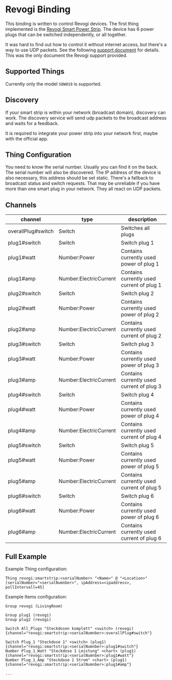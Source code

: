 # Revogi Binding

This binding is written to control Revogi devices. The first thing implemented is the [Revogi Smart Power Strip](https://www.revogi.com/smart-power/smart-power-strip-eu/#section6). The device has 6 power plugs that can be switched independently, or all together.

It was hard to find out how to control it without internet access, but there's a way to use UDP packets. See the following [support document](https://github.com/andibraeu/revogismartstripcontrol/blob/master/doc/LAN%20UDP%20Control.pdf) for details. This was the only document the Revogi support provided.

## Supported Things

Currently only the model `SOW019` is supported.

## Discovery

If your smart strip is within your network (broadcast domain), discovery can work. The discovery service will send udp packets to the broadcast address and waits for a feedback.

It is required to integrate your power strip into your network first, maybe with the official app.

## Thing Configuration

You need to know the serial number. Usually you can find it on the back. The serial number will also be discovered. The IP address of the device is also necessary, this address should be set static. There's a fallback to broadcast status and switch requests. That may be unreliable if you have more than one smart plug in your network. They all react on UDP packets.

## Channels

| channel            | type                   | description                               |
|--------------------|------------------------|-------------------------------------------|
| overallPlug#switch | Switch                 | Switches all plugs                        |
| plug1#switch       | Switch                 | Switch plug 1                             |
| plug1#watt         | Number:Power           | Contains currently used power of plug 1   |
| plug1#amp          | Number:ElectricCurrent | Contains currently used current of plug 1 |
| plug2#switch       | Switch                 | Switch plug 2                             |
| plug2#watt         | Number:Power           | Contains currently used power of plug 2   |
| plug2#amp          | Number:ElectricCurrent | Contains currently used current of plug 2 |
| plug3#switch       | Switch                 | Switch plug 3                             |
| plug3#watt         | Number:Power           | Contains currently used power of plug 3   |
| plug3#amp          | Number:ElectricCurrent | Contains currently used current of plug 3 |
| plug4#switch       | Switch                 | Switch plug 4                             |
| plug4#watt         | Number:Power           | Contains currently used power of plug 4   |
| plug4#amp          | Number:ElectricCurrent | Contains currently used current of plug 4 |
| plug5#switch       | Switch                 | Switch plug 5                             |
| plug5#watt         | Number:Power           | Contains currently used power of plug 5   |
| plug5#amp          | Number:ElectricCurrent | Contains currently used current of plug 5 |
| plug6#switch       | Switch                 | Switch plug 6                             |
| plug6#watt         | Number:Power           | Contains currently used power of plug 6   |
| plug6#amp          | Number:ElectricCurrent | Contains currently used current of plug 6 |

## Full Example

Example Thing configuration:

```
Thing revogi:smartstrip:<serialNumber> "<Name>" @ "<Location>" [serialNumber="<serialNumnber>", ipAddress=<ipaddress>, pollIntervall=45]
```

Example Items configuration:

```
Group revogi (LivingRoom)

Group plug1 (revogi)
Group plug2 (revogi)

Switch All_Plugs "Steckdosen komplett" <switch> (revogi) {channel="revogi:smartstrip:<serialNumnber>:overallPlug#switch"}

Switch Plug_1 "Steckdose 1" <switch> (plug1) {channel="revogi:smartstrip:<serialNumnber>:plug1#switch"}
Number Plug_1_Watt "Steckdose 1 Leistung" <chart> (plug1) {channel="revogi:smartstrip:<serialNumnber>:plug1#watt"}
Number Plug_1_Amp "Steckdose 1 Strom" <chart> (plug1) {channel="revogi:smartstrip:<serialNumnber>:plug1#amp"}

...
```
